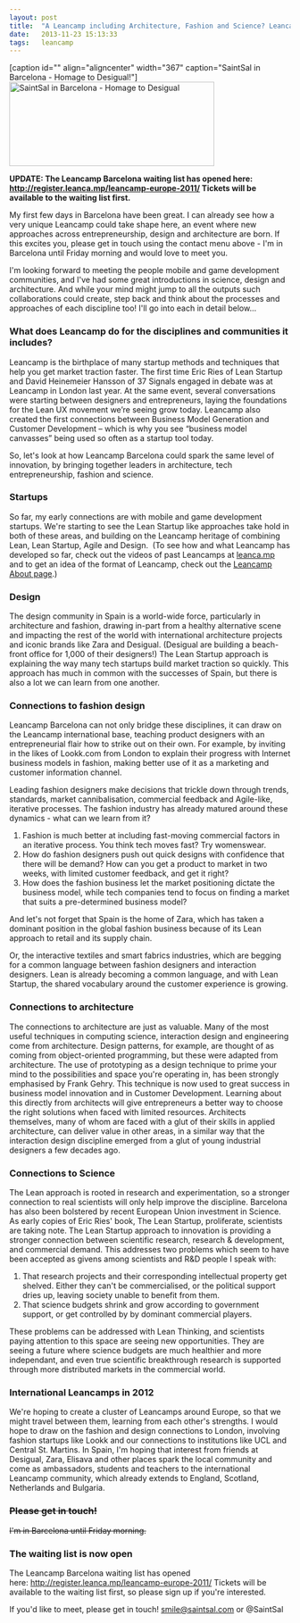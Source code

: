 ```yaml
---
layout: post
title:  "A Leancamp including Architecture, Fashion and Science? Leancamp Barcelona Mission"
date:   2013-11-23 15:13:33
tags:   leancamp
---
```


[caption id="" align="aligncenter" width="367" caption="SaintSal in Barcelona - Homage to Desigual!"]<img title="SaintSal in Barcelona - Homage to Desigual" src="https://img.skitch.com/20110906-xwib7x4e4u4ffwcdnp5mh3w2f7.jpg" alt="SaintSal in Barcelona - Homage to Desigual" width="367" height="151" />

<strong>UPDATE: The Leancamp Barcelona waiting list has opened here: <a href="http://register.leanca.mp/leancamp-europe-2011/">http://register.leanca.mp/leancamp-europe-2011/</a> Tickets will be available to the waiting list first.</strong>

My first few days in Barcelona have been great. I can already see how a very unique Leancamp could take shape here, an event where new approaches across entrepreneurship, design and architecture are born.  If this excites you, please get in touch using the contact menu above - I'm in Barcelona until Friday morning and would love to meet you.

I'm looking forward to meeting the people mobile and game development communities, and I've had some great introductions in science, design and architecture. And while your mind might jump to all the outputs such collaborations could create, step back and think about the processes and approaches of each discipline too! I'll go into each in detail below...
<h3>What does Leancamp do for the disciplines and communities it includes?</h3>
Leancamp is the birthplace of many startup methods and techniques that help you get market traction faster.  The first time Eric Ries of Lean Startup and David Heinemeier Hansson of 37 Signals engaged in debate was at Leancamp in London last year. At the same event, several conversations were starting between designers and entrepreneurs, laying the foundations for the Lean UX movement we’re seeing grow today.  Leancamp also created the first connections between Business Model Generation and Customer Development – which is why you see “business model canvasses” being used so often as a startup tool today.

So, let's look at how Leancamp Barcelona could spark the same level of innovation, by bringing together leaders in architecture, tech entrepreneurship, fashion and science.
<h3>Startups</h3>
So far, my early connections are with mobile and game development startups. We're starting to see the Lean Startup like approaches take hold in both of these areas, and building on the Leancamp heritage of combining Lean, Lean Startup, Agile and Design.  (To see how and what Leancamp has developed so far, check out the videos of past Leancamps at <a href="http://leanca.mp">leanca.mp</a> and to get an idea of the format of Leancamp, check out the <a href="http://leanca.mp/about">Leancamp About page</a>.)
<h3>Design</h3>
The design community in Spain is a world-wide force, particularly in architecture and fashion, drawing in-part from a healthy alternative scene and impacting the rest of the world with international architecture projects and iconic brands like Zara and Desigual. (Desigual are building a beach-front office for 1,000 of their designers!) The Lean Startup approach is explaining the way many tech startups build market traction so quickly. This approach has much in common with the successes of Spain, but there is also a lot we can learn from one another.
<h3>Connections to fashion design</h3>
Leancamp Barcelona can not only bridge these disciplines, it can draw on the Leancamp international base, teaching product designers with an entrepreneurial flair how to strike out on their own. For example, by inviting in the likes of Lookk.com from London to explain their progress with Internet business models in fashion, making better use of it as a marketing and customer information channel.

Leading fashion designers make decisions that trickle down through trends, standards, market cannibalisation, commercial feedback and Agile-like, iterative processes. The fashion industry has already matured around these dynamics - what can we learn from it?
<ol>
	<li>Fashion is much better at including fast-moving commercial factors in an iterative process. You think tech moves fast? Try womenswear.</li>
	<li>How do fashion designers push out quick designs with confidence that there will be demand?  How can you get a product to market in two weeks, with limited customer feedback, and get it right?</li>
	<li>How does the fashion business let the market positioning dictate the business model, while tech companies tend to focus on finding a market that suits a pre-determined business model?</li>
</ol>
And let's not forget that Spain is the home of Zara, which has taken a dominant position in the global fashion business because of its Lean approach to retail and its supply chain.

Or, the interactive textiles and smart fabrics industries, which are begging for a common language between fashion designers and interaction designers. Lean is already becoming a common language, and with Lean Startup, the shared vocabulary around the customer experience is growing.
<h3>Connections to architecture</h3>
The connections to architecture are just as valuable. Many of the most useful techniques in computing science, interaction design and engineering come from architecture. Design patterns, for example, are thought of as coming from object-oriented programming, but these were adapted from architecture. The use of prototyping as a design technique to prime your mind to the possibilities and space you're operating in, has been strongly emphasised by Frank Gehry. This technique is now used to great success in business model innovation and in Customer Development. Learning about this directly from architects will give entrepreneurs a better way to choose the right solutions when faced with limited resources. Architects themselves, many of whom are faced with a glut of their skills in applied architecture, can deliver value in other areas, in a similar way that the interaction design discipline emerged from a glut of young industrial designers a few decades ago.
<h3>Connections to Science</h3>
The Lean approach is rooted in research and experimentation, so a stronger connection to real scientists will only help improve the discipline.  Barcelona has also been bolstered by recent European Union investment in Science. As early copies of Eric Ries' book, The Lean Startup, proliferate, scientists are taking note. The Lean Startup approach to innovation is providing a stronger connection between scientific research, research &amp; development, and commercial demand. This addresses two problems which seem to have been accepted as givens among scientists and R&amp;D people I speak with:
<ol>
	<li>That research projects and their corresponding intellectual property get shelved. Either they can't be commercialised, or the political support dries up, leaving society unable to benefit from them.</li>
	<li>That science budgets shrink and grow according to government support, or get controlled by by dominant commercial players.</li>
</ol>
These problems can be addressed with Lean Thinking, and scientists paying attention to this space are seeing new opportunities. They are seeing a future where science budgets are much healthier and more independant, and even true scientific breakthrough research is supported through more distributed markets in the commercial world.
<h3>International Leancamps in 2012</h3>
We're hoping to create a cluster of Leancamps around Europe, so that we might travel between them, learning from each other's strengths. I would hope to draw on the fashion and design connections to London, involving fashion startups like Lookk and our connections to institutions like UCL and Central St. Martins.  In Spain, I'm hoping that interest from friends at Desigual, Zara, Elisava and other places spark the local community and come as ambassadors, students and teachers to the international Leancamp community, which already extends to England, Scotland, Netherlands and Bulgaria.
<h3><span style="text-decoration: line-through;">Please get in touch!</span></h3>
<span style="text-decoration: line-through;">I'm in Barcelona until Friday morning.</span>
<h3>The waiting list is now open</h3>
The Leancamp Barcelona waiting list has opened here: <a href="http://register.leanca.mp/leancamp-europe-2011/">http://register.leanca.mp/leancamp-europe-2011/</a> Tickets will be available to the waiting list first, so please sign up if you're interested.

If you'd like to meet, please get in touch! smile@saintsal.com or @SaintSal
